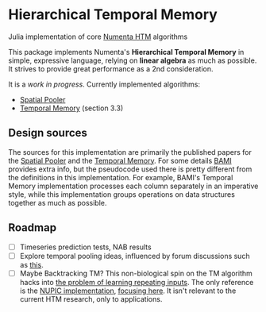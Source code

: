 # Hierarchical Temporal Memory

<!---
[![Build Status](https://travis-ci.org/oblynx/htm.jl.svg?branch=master)](https://travis-ci.org/oblynx/htm.jl)

[![Coverage Status](https://coveralls.io/repos/oblynx/htm.jl/badge.svg?branch=master&service=github)](https://coveralls.io/github/oblynx/htm.jl?branch=master)

[![codecov.io](http://codecov.io/github/oblynx/htm.jl/coverage.svg?branch=master)](http://codecov.io/github/oblynx/htm.jl?branch=master)
--->

Julia implementation of core [Numenta HTM](https://numenta.com/) algorithms

This package implements Numenta's **Hierarchical Temporal Memory** in simple, expressive language,
relying on **linear algebra** as much as possible.
It strives to provide great performance as a 2nd consideration.

It is a _work in progress_.
Currently implemented algorithms:
- [Spatial Pooler](https://www.frontiersin.org/articles/10.3389/fncom.2017.00111/full)
- [Temporal Memory](https://www.mitpressjournals.org/doi/full/10.1162/NECO_a_00893) (section 3.3)

## Design sources

The sources for this implementation are primarily the published papers for the [Spatial Pooler](https://www.frontiersin.org/articles/10.3389/fncom.2017.00111/full)
and the [Temporal Memory](https://www.mitpressjournals.org/doi/full/10.1162/NECO_a_00893).
For some details [BAMI](https://numenta.com/assets/pdf/biological-and-machine-intelligence/BAMI-Complete.pdf) provides extra info, but the pseudocode used there is pretty different from the definitions in this implementation.
For example, BAMI's Temporal Memory implementation processes each column separately in an imperative style,
while this implementation groups operations on data structures together as much as possible.

## Roadmap

- [ ] Timeseries prediction tests, NAB results
- [ ] Explore temporal pooling ideas, influenced by forum discussions such as [this](https://discourse.numenta.org/t/exploring-the-repeating-inputs-problem/5498/14?u=oblynx).
- [ ] Maybe Backtracking TM? This non-biological spin on the TM algorithm hacks into [the problem of learning repeating inputs](https://discourse.numenta.org/t/my-analysis-on-why-temporal-memory-prediction-doesnt-work-on-sequential-data/3141).
The only reference is the [NUPIC implementation](https://github.com/numenta/nupic/blob/master/src/nupic/algorithms/backtracking_tm.py),
[focusing here](https://github.com/numenta/nupic/blob/1aea72abde4457878a16288d6786ffb088f69164/src/nupic/algorithms/backtracking_tm.py#L1666).
It isn't relevant to the current HTM research, only to applications.
